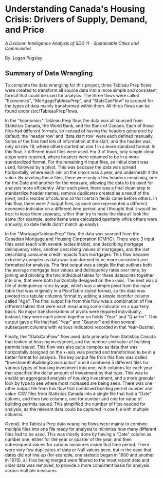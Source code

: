 # Understanding Canada's Housing Crisis: Drivers of Supply, Demand, and Price

*A Decision Intelligence Analysis of SDG 11 - Sustainable Cities and Communities*

By: Logan Pugsley

## Summary of Data Wrangling

To complete the data wrangling for this project, three Tableau Prep flows were created to transform all source data into a more simple and consistent format that could be used for analysis. The three flows were called "Economics", "MortgageTableauPrep", and "StatsCanFlow" to account for the types of data mainly transformed within them. All three flows can be found under /src/TableauPrepFlows.


In the "Economics" Tableau Prep flow, the data was all sourced from Statistics Canada, the World Bank, and the Bank of Canada. Each of these files had different formats, so instead of having the headers generated by default, the 'header row' and 'data start row' were each defined manually. Some of the files had lots of information at the start, and the header was only on row 19, where others started on row 1 in a more standard format. In this flow, 7 different input files were used. For 3 of them, only simple clean steps were required, where headers were renamed to be in a more standardized format. For the remaining 4 input files, an initial clean was used, followed by a pivot. This was because the data was spread horizontally, where each cell on the x-axis was a year, and underneath it the value. By pivoting these files, there were only a few headers remaining, one for the Date and another for the measure, allowing the data to be used for analysis more efficiently. After each pivot, there was a final clean step to standardize header names, remove duplicates created as a result of the pivot, and a reorder of columns so that certain fields came before others. In this flow, there were 7 output files, as each one represented a different economic indicator on a different time period, and I thought that it would be best to keep them separate, rather than try to make the data all look the same (for example, some items were calculated quarterly while others were annually, so date fields didn't match up easily).


In the "MortgageTableauPrep" flow, the data was sourced from the Canadian Mortgage and Housing Corporation (CMHC). There were 3 input files used (each with several tables inside), one describing mortgage delinquency rates, another describing values of mortgages, and the last describing consumer credit impacts from mortgages. This flow became extremely complex as data was transformed to be more consistent and formatted for analysis. The first output was a single file that outlines both the average mortgage loan values and delinquency rates over time, by joining and pivoting the two individual tables for these datapoints together into one, that were both horizontally designed on the x-axis. The next was a file of delinquency rates by age, which was a simple pivot from the input table that was originally in a PivotTable styled format, so the data was pivoted to a tabular columns format by adding a simple identifer column called "Age". The final output file from this flow was a combination of five different tables that were each measuring some indicator on a quarterly basis. No major transformations of pivots were required individually, instead, they were each joined together on fields "Year" and "Quarter". This output gave a file that had "Year" and "Quarter" and then several subsequent columns with various indicators recorded in that Year-Quarter.


Finally, the "StatsCanFlow" flow used data primarily from Statistics Canada that looked at housing investment, and the number and value of building permits issued. This flow was also quite complex as data that was horizontally designed on the x-axis was pivoted and transformed to be in a better format for analysis. The key output file from this flow was called "InvestmentInBuildingConstruction" and it combined 5 different files for various types of housing investment into one, with columns for each year that specified the dollar amount of investment by that type. This was to enable an aggregated analysis of housing investment, and a more granular look by type to see where most increased are being seen. There was one other output file from this flow that combined building permit number and value .CSV files from Statistics Canada into a single file that had a "Date" column, and then two columns, one for number and one for value of building permits issued. This simplified the number of files needed for analysis, as the relevant data could be captured in one file with multiple columns.


Overall, the Tableau Prep data wrangling flows were mainly to combine multiple files into one file ready for analysis to minimize how many different files had to be used. This was mostly done by having a "Date" column as number one, either for the year or quarter of the year, and then subesequent values for various measures inside that time period. There were very few duplicates of data or Null values seen, but in the case that dates did not line up (for example, one statistic began in 1960 and another in 1970), all files being merged were filtered to the most recent date and older data was removed, to provide a more consistent basis for analysis across multiple measures.